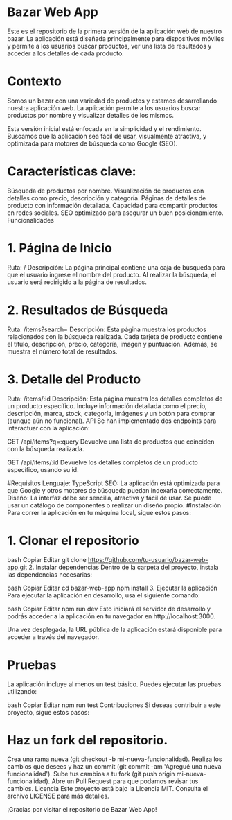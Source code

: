 # Bazar Web App
Este es el repositorio de la primera versión de la aplicación web de nuestro bazar. La aplicación está diseñada principalmente para dispositivos móviles y permite a los usuarios buscar productos, ver una lista de resultados y acceder a los detalles de cada producto.

# Contexto
Somos un bazar con una variedad de productos y estamos desarrollando nuestra aplicación web. La aplicación permite a los usuarios buscar productos por nombre y visualizar detalles de los mismos.

Esta versión inicial está enfocada en la simplicidad y el rendimiento. Buscamos que la aplicación sea fácil de usar, visualmente atractiva, y optimizada para motores de búsqueda como Google (SEO).

# Características clave:

Búsqueda de productos por nombre.
Visualización de productos con detalles como precio, descripción y categoría.
Páginas de detalles de producto con información detallada.
Capacidad para compartir productos en redes sociales.
SEO optimizado para asegurar un buen posicionamiento.
Funcionalidades

# 1. Página de Inicio
Ruta: /
Descripción: La página principal contiene una caja de búsqueda para que el usuario ingrese el nombre del producto. Al realizar la búsqueda, el usuario será redirigido a la página de resultados.
# 2. Resultados de Búsqueda
Ruta: /items?search=
Descripción: Esta página muestra los productos relacionados con la búsqueda realizada. Cada tarjeta de producto contiene el título, descripción, precio, categoría, imagen y puntuación. Además, se muestra el número total de resultados.
# 3. Detalle del Producto
Ruta: /items/:id
Descripción: Esta página muestra los detalles completos de un producto específico. Incluye información detallada como el precio, descripción, marca, stock, categoría, imágenes y un botón para comprar (aunque aún no funcional).
API
Se han implementado dos endpoints para interactuar con la aplicación:

GET /api/items?q=:query
Devuelve una lista de productos que coinciden con la búsqueda realizada.

GET /api/items/:id
Devuelve los detalles completos de un producto específico, usando su id.

#Requisitos
Lenguaje: TypeScript
SEO: La aplicación está optimizada para que Google y otros motores de búsqueda puedan indexarla correctamente.
Diseño: La interfaz debe ser sencilla, atractiva y fácil de usar. Se puede usar un catálogo de componentes o realizar un diseño propio.
#Instalación
Para correr la aplicación en tu máquina local, sigue estos pasos:

# 1. Clonar el repositorio
bash
Copiar
Editar
git clone https://github.com/tu-usuario/bazar-web-app.git
2. Instalar dependencias
Dentro de la carpeta del proyecto, instala las dependencias necesarias:

bash
Copiar
Editar
cd bazar-web-app
npm install
3. Ejecutar la aplicación
Para ejecutar la aplicación en desarrollo, usa el siguiente comando:

bash
Copiar
Editar
npm run dev
Esto iniciará el servidor de desarrollo y podrás acceder a la aplicación en tu navegador en http://localhost:3000.



Una vez desplegada, la URL pública de la aplicación estará disponible para acceder a través del navegador.

# Pruebas
La aplicación incluye al menos un test básico. Puedes ejecutar las pruebas utilizando:

bash
Copiar
Editar
npm run test
Contribuciones
Si deseas contribuir a este proyecto, sigue estos pasos:

# Haz un fork del repositorio.
Crea una rama nueva (git checkout -b mi-nueva-funcionalidad).
Realiza los cambios que desees y haz un commit (git commit -am 'Agregué una nueva funcionalidad').
Sube tus cambios a tu fork (git push origin mi-nueva-funcionalidad).
Abre un Pull Request para que podamos revisar tus cambios.
Licencia
Este proyecto está bajo la Licencia MIT. Consulta el archivo LICENSE para más detalles.

¡Gracias por visitar el repositorio de Bazar Web App!
